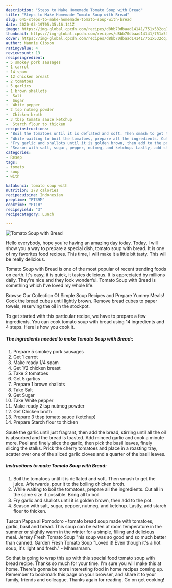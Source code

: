 ```yaml
---
description: "Steps to Make Homemade Tomato Soup with Bread"
title: "Steps to Make Homemade Tomato Soup with Bread"
slug: 645-steps-to-make-homemade-tomato-soup-with-bread
date: 2020-03-19T05:35:16.141Z
image: https://img-global.cpcdn.com/recipes/d8bb70dbaad14141/751x532cq70/tomato-soup-with-bread-recipe-main-photo.jpg
thumbnail: https://img-global.cpcdn.com/recipes/d8bb70dbaad14141/751x532cq70/tomato-soup-with-bread-recipe-main-photo.jpg
cover: https://img-global.cpcdn.com/recipes/d8bb70dbaad14141/751x532cq70/tomato-soup-with-bread-recipe-main-photo.jpg
author: Nannie Gibson
ratingvalue: 4
reviewcount: 13
recipeingredient:
- 5 smokey pork sausages
- 1 carrot
- 14 spam
- 12 chicken breast
- 2 tomatoes
- 5 garlics
- 1 brown shallots
-  Salt
-  Sugar
-  White pepper
- 2 tsp nutmeg powder
-  Chicken broth
- 3 tbsp tomato sauce ketchup
-  Starch flour to thicken
recipeinstructions:
- "Boil the tomatoes until it is deflated and soft. Then smash to get the juice. Afterwards, pour it to the boiling chicken broth."
- "While waiting to boil the tomatoes, prepare all the ingredients. Cut all in the same size if possible. Bring all to boil."
- "Fry garlic and shallots until it is golden brown, then add to the pot."
- "Season with salt, sugar, pepper, nutmeg, and ketchup. Lastly, add starch flour to thicken."
categories:
- Resep
tags:
- tomato
- soup
- with

katakunci: tomato soup with
nutrition: 278 calories
recipecuisine: Indonesian
preptime: "PT39M"
cooktime: "PT1H"
recipeyield: "3"
recipecategory: Lunch

---
```



![Tomato Soup with Bread](https://img-global.cpcdn.com/recipes/d8bb70dbaad14141/751x532cq70/tomato-soup-with-bread-recipe-main-photo.jpg)

Hello everybody, hope you're having an amazing day today. Today, I will show you a way to prepare a special dish, tomato soup with bread. It is one of my favorites food recipes. This time, I will make it a little bit tasty. This will be really delicious.

Tomato Soup with Bread is one of the most popular of recent trending foods on earth. It's easy, it is quick, it tastes delicious. It is appreciated by millions daily. They're nice and they look wonderful. Tomato Soup with Bread is something which I've loved my whole life.

Browse Our Collection Of Simple Soup Recipes and Prepare Yummy Meals! Cook the bread cubes until lightly brown. Remove bread cubes to paper towels, reserving the oil in the stockpot.


To get started with this particular recipe, we have to prepare a few ingredients. You can cook tomato soup with bread using 14 ingredients and 4 steps. Here is how you cook it.

##### The ingredients needed to make Tomato Soup with Bread::

1. Prepare 5 smokey pork sausages
1. Get 1 carrot
1. Make ready 1/4 spam
1. Get 1/2 chicken breast
1. Take 2 tomatoes
1. Get 5 garlics
1. Prepare 1 brown shallots
1. Take  Salt
1. Get  Sugar
1. Take  White pepper
1. Make ready 2 tsp nutmeg powder
1. Get  Chicken broth
1. Prepare 3 tbsp tomato sauce (ketchup)
1. Prepare  Starch flour to thicken


Sauté the garlic until just fragrant, then add the bread, stirring until all the oil is absorbed and the bread is toasted. Add minced garlic and cook a minute more. Peel and finely slice the garlic, then pick the basil leaves, finely slicing the stalks. Prick the cherry tomatoes and place in a roasting tray, scatter over one of the sliced garlic cloves and a quarter of the basil leaves. 

##### Instructions to make Tomato Soup with Bread:

1. Boil the tomatoes until it is deflated and soft. Then smash to get the juice. Afterwards, pour it to the boiling chicken broth.
1. While waiting to boil the tomatoes, prepare all the ingredients. Cut all in the same size if possible. Bring all to boil.
1. Fry garlic and shallots until it is golden brown, then add to the pot.
1. Season with salt, sugar, pepper, nutmeg, and ketchup. Lastly, add starch flour to thicken.


Tuscan Pappa al Pomodoro - tomato bread soup made with tomatoes, garlic, basil and bread. This soup can be eaten at room temperature in the summer or slightly warm in the winter for a simple, filling and delicious meal. Jersey Fresh Tomato Soup &#34;his soup was so good and so much better than canned. Garden Fresh Tomato Soup &#34;Loved it! Even though it&#39;s a hot soup, it&#39;s light and fresh.&#34; - Mhansmann. 

So that is going to wrap this up with this special food tomato soup with bread recipe. Thanks so much for your time. I'm sure you will make this at home. There's gonna be more interesting food in home recipes coming up. Remember to bookmark this page on your browser, and share it to your family, friends and colleague. Thanks again for reading. Go on get cooking!
